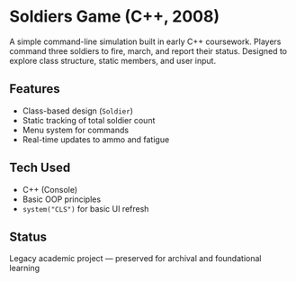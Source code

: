 # Soldiers Game (C++, 2008)

A simple command-line simulation built in early C++ coursework. Players command three soldiers to fire, march, and report their status. Designed to explore class structure, static members, and user input.

## Features
- Class-based design (`Soldier`)
- Static tracking of total soldier count
- Menu system for commands
- Real-time updates to ammo and fatigue

## Tech Used
- C++ (Console)
- Basic OOP principles
- `system("CLS")` for basic UI refresh

## Status
Legacy academic project — preserved for archival and foundational learning
